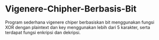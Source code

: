 # Vigenere-Chipher-Berbasis-Bit
Program sederhana vigenere chiper berbasiskan bit menggunakan fungsi XOR dengan plaintext dan key menggunakan lebih dari 5 karakter, serta terdapat fungsi enkripsi dan dekripsi.
